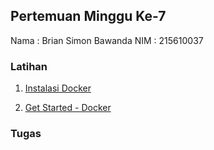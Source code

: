 ## Pertemuan Minggu Ke-7

Nama : Brian Simon Bawanda
NIM  : 215610037


### Latihan

1. [Instalasi Docker](https://github.com/brianbwnd06/tekn-cloud-computing/blob/master/minggu-07/instalasi-docker.md)

2. [Get Started - Docker](Link)

### Tugas